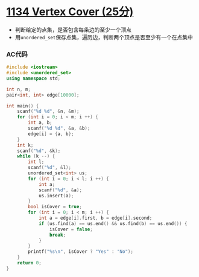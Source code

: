 # [1134 Vertex Cover (25分)](https://pintia.cn/problem-sets/994805342720868352/problems/994805346428633088)

- 判断给定的点集，是否包含每条边的至少一个顶点
- 用`unordered_set`保存点集，遍历边，判断两个顶点是否至少有一个在点集中

### AC代码

```c++
#include <iostream>
#include <unordered_set>
using namespace std;

int n, m;
pair<int, int> edge[10000];

int main() {
    scanf("%d %d", &n, &m);
    for (int i = 0; i < m; i ++) {
        int a, b;
        scanf("%d %d", &a, &b);
        edge[i] = {a, b};
    }
    int k;
    scanf("%d", &k);
    while (k --) {
        int l;
        scanf("%d", &l);
        unordered_set<int> us;
        for (int i = 0; i < l; i ++) {
            int a;
            scanf("%d", &a);
            us.insert(a);
        }
        bool isCover = true;
        for (int i = 0; i < m; i ++) {
            int a = edge[i].first, b = edge[i].second;
            if (us.find(a) == us.end() && us.find(b) == us.end()) {
                isCover = false;
                break;
            }
        }
        printf("%s\n", isCover ? "Yes" : "No");
    }
    return 0;
}

```

